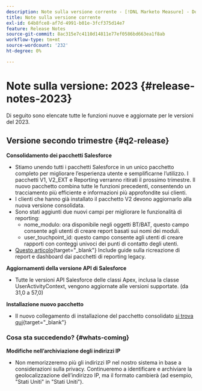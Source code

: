 ```yaml
---
description: Note sulla versione corrente - [!DNL Marketo Measure] - Documentazione del prodotto
title: Note sulla versione corrente
exl-id: 64b8fce8-af7d-4991-b01e-3fcf375d14e7
feature: Release Notes
source-git-commit: 8ac315e7c4110d14811e77ef0586bd663ea1f8ab
workflow-type: tm+mt
source-wordcount: '232'
ht-degree: 0%

---
```


# Note sulla versione: 2023 {#release-notes-2023}

Di seguito sono elencate tutte le funzioni nuove e aggiornate per le versioni del 2023.

## Versione secondo trimestre {#q2-release}

<p>

**Consolidamento dei pacchetti Salesforce**

* Stiamo unendo tutti i pacchetti Salesforce in un unico pacchetto completo per migliorare l’esperienza utente e semplificarne l’utilizzo. I pacchetti V1, V2_EXT e Reporting verranno ritirati il prossimo trimestre. Il nuovo pacchetto combina tutte le funzioni precedenti, consentendo un tracciamento più efficiente e informazioni più approfondite sui clienti.
* I clienti che hanno già installato il pacchetto V2 devono aggiornarlo alla nuova versione consolidata.
* Sono stati aggiunti due nuovi campi per migliorare le funzionalità di reporting:
   * nome_modulo: ora disponibile negli oggetti BT/BAT, questo campo consente agli utenti di creare report basati sui nomi dei moduli.
   * user_touchpoint_id: questo campo consente agli utenti di creare rapporti con conteggi univoci dei punti di contatto degli utenti.
* [Questo articolo](/help/configuration-and-setup/marketo-measure-and-salesforce/salesforce-package-consolidation.md){target="_blank"} Include guide sulla ricreazione di report e dashboard dai pacchetti di reporting legacy.

**Aggiornamenti della versione API di Salesforce**

* Tutte le versioni API Salesforce delle classi Apex, inclusa la classe UserActivityContext, vengono aggiornate alle versioni supportate. (da 31,0 a 57,0)

**Installazione nuovo pacchetto**

* Il nuovo collegamento di installazione del pacchetto consolidato [si trova qui](https://login.salesforce.com/packaging/installPackage.apexp?p0=04t1P000000VY6Z){target="_blank"}

### Cosa sta succedendo? {#whats-coming}

<p>

**Modifiche nell’archiviazione degli indirizzi IP**

* Non memorizzeremo più gli indirizzi IP nel nostro sistema in base a considerazioni sulla privacy. Continueremo a identificare e archiviare la geolocalizzazione dell’indirizzo IP, ma il formato cambierà (ad esempio, &quot;Stati Uniti&quot; in &quot;Stati Uniti&quot;).
